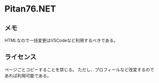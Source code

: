 # Pitan76.NET
## メモ
HTMLなので一括変更はVSCodeなど利用するべきである。

## ライセンス
ページごとコピーすることを禁じる。
ただし、プロフィールなど改変するのであれば利用可能である。